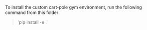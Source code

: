 To install the custom cart-pole gym environment, run the following command from this folder
> 'pip install -e .'